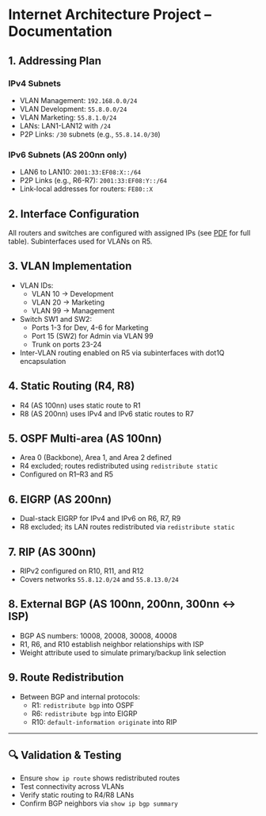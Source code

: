 # Internet Architecture Project – Documentation

## 1. Addressing Plan

### IPv4 Subnets
- VLAN Management: `192.168.0.0/24`
- VLAN Development: `55.8.0.0/24`
- VLAN Marketing: `55.8.1.0/24`
- LANs: LAN1-LAN12 with `/24`
- P2P Links: `/30` subnets (e.g., `55.8.14.0/30`)

### IPv6 Subnets (AS 200nn only)
- LAN6 to LAN10: `2001:33:EF08:X::/64`
- P2P Links (e.g., R6-R7): `2001:33:EF08:Y::/64`
- Link-local addresses for routers: `FE80::X`

## 2. Interface Configuration
All routers and switches are configured with assigned IPs (see [PDF](Report.pdf) for full table). Subinterfaces used for VLANs on R5.

## 3. VLAN Implementation
- VLAN IDs:
  - VLAN 10 → Development
  - VLAN 20 → Marketing
  - VLAN 99 → Management
- Switch SW1 and SW2:
  - Ports 1-3 for Dev, 4-6 for Marketing
  - Port 15 (SW2) for Admin via VLAN 99
  - Trunk on ports 23-24
- Inter-VLAN routing enabled on R5 via subinterfaces with dot1Q encapsulation

## 4. Static Routing (R4, R8)
- R4 (AS 100nn) uses static route to R1
- R8 (AS 200nn) uses IPv4 and IPv6 static routes to R7

## 5. OSPF Multi-area (AS 100nn)
- Area 0 (Backbone), Area 1, and Area 2 defined
- R4 excluded; routes redistributed using `redistribute static`
- Configured on R1–R3 and R5

## 6. EIGRP (AS 200nn)
- Dual-stack EIGRP for IPv4 and IPv6 on R6, R7, R9
- R8 excluded; its LAN routes redistributed via `redistribute static`

## 7. RIP (AS 300nn)
- RIPv2 configured on R10, R11, and R12
- Covers networks `55.8.12.0/24` and `55.8.13.0/24`

## 8. External BGP (AS 100nn, 200nn, 300nn ↔ ISP)
- BGP AS numbers: 10008, 20008, 30008, 40008
- R1, R6, and R10 establish neighbor relationships with ISP
- Weight attribute used to simulate primary/backup link selection

## 9. Route Redistribution
- Between BGP and internal protocols:
  - R1: `redistribute bgp` into OSPF
  - R6: `redistribute bgp` into EIGRP
  - R10: `default-information originate` into RIP

---

## 🔍 Validation & Testing
- Ensure `show ip route` shows redistributed routes
- Test connectivity across VLANs
- Verify static routing to R4/R8 LANs
- Confirm BGP neighbors via `show ip bgp summary`
